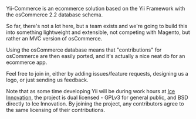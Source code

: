 Yii-Commerce is an ecommerce solution based on the Yii Framework with the osCommerce 2.2 database schema.

So far, there's not a lot here, but a team exists and we're going to build this into something lightweight and extensible, not competing with Magento, but rather an MVC version of osCommerce.

Using the osCommerce database means that "contributions" for osCommerce are then easily ported, and it's actually a nice neat db for an ecommerce app.

Feel free to join in, either by adding issues/feature requests, designing us a logo, or just sending us feedback.

Note that as some time developing Yii will be during work hours at [Ice Innovation](http://www.iceinnovation.co.uk), the project is dual licensed - GPLv3 for general public, and BSD directly to Ice Innovation.  By joining the project, any contributors agree to the same licensing of their contributions.